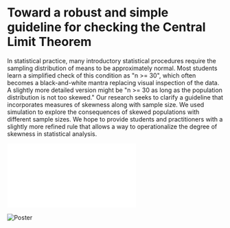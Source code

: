 # Toward a robust and simple guideline for checking the Central Limit Theorem
  In statistical practice, many introductory statistical procedures require
  the sampling distribution
  of means to be approximately normal. Most students learn a simplified check
  of this condition as "n >= 30", which often becomes a black-and-white mantra
  replacing visual inspection of the data. A slightly more detailed version
  might be "n >= 30 as long as the population distribution is not too skewed."
  Our research seeks to clarify a guideline that incorporates measures of skewness
  along with sample size. We used simulation to explore the consequences of
  skewed populations with different sample sizes. We hope to provide students and
  practitioners with a slightly more refined rule that allows a way to operationalize
  the degree of skewness in statistical analysis.

![Paper Pre-Print](/CLT.pdf)

![Poster](/Poster/Poster.png)

